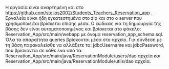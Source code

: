 Η εργασία είναι αναρτημένη και στο https://github.com/stelios2002/Students_Teachers_Reservation_app .
Εργαλεία είναι ήδη εγκατεστημένα στο zip και στο ο server που χρησιμοποιείται βρίσκεται επίσης μέσα.
Ο κώδικας για τη δημιουργία της βάσης δεν είναι αυτοματοποιημένος και βρίσκεται στο φάκελο:
Reservation_App/src/main/webapp με όνομα reservation_app_schema.sql.
Όλα τα απαραίτητα queries βρίσκονται μέσα στο αρχείο.
Για σύνδεση με τη βάση παρακαλείσθε να αλλάξετε τα:
jdbcUsername και jdbcPassword, που βρίσκονται σε κάθε ένα από τα: Reservation_App/src/main/java/ReservationModule/users/dao
αρχεία και Reservation_App/src/main/java/ReservationModule/utils/dao αρχεία.
